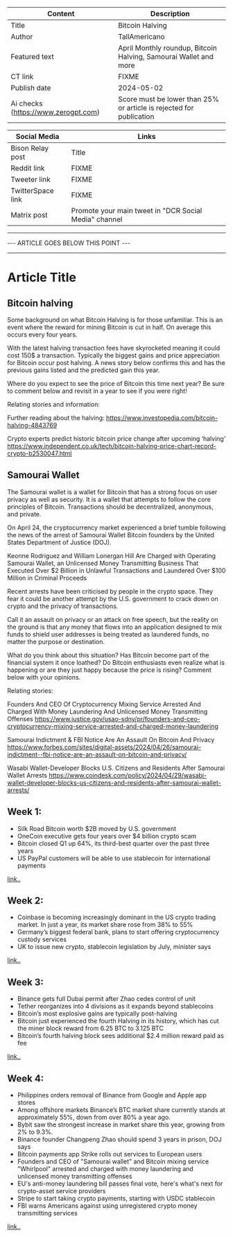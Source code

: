 | Content | Description |
|---|---|
| Title               | Bitcoin Halving | Samourai Wallet | April Roundup |
| Author              | TallAmericano |
| Featured text       | April Monthly roundup, Bitcoin Halving, Samourai Wallet and more |
| CT link             | FIXME |
| Publish date        | 2024-05-02 |
| Ai checks (https://www.zerogpt.com) | Score must be lower than 25% or article is rejected for publication |

| Social Media | Links |
|---|---|
| Bison Relay post    | Title |
| Reddit link         | FIXME |
| Tweeter link        | FIXME |
| TwitterSpace link   | FIXME |
| Matrix post         | Promote your main tweet in "DCR Social Media" channel |


---
--- ARTICLE GOES BELOW THIS POINT ---

---

# Article Title

## Bitcoin halving

Some background on what Bitcoin Halving is for those unfamiliar. This is an event where the reward for mining Bitcoin is cut in half. On average this occurs every four years.

With the latest halving transaction fees have skyrocketed meaning it could cost 150$ a transaction. Typically the biggest gains and price appreciation for Bitcoin occur post halving. A news story below confirms this and has the previous gains listed and the predicted gain this year.

Where do you expect to see the price of Bitcoin this time next year? Be sure to comment below and revisit in a year to see if you were right!

Relating stories and information:

Further reading about the halving:
https://www.investopedia.com/bitcoin-halving-4843769

Crypto experts predict historic bitcoin price change after upcoming ‘halving’
https://www.independent.co.uk/tech/bitcoin-halving-price-chart-record-crypto-b2530047.html

## Samourai Wallet

The Samourai wallet is a wallet for Bitcoin that has a strong focus on user privacy as well as security. It is a wallet that attempts to follow the core principles of Bitcoin. Transactions should be decentralized, anonymous, and private.

On April 24, the cryptocurrency market experienced a brief tumble following the news of the arrest of Samourai Wallet Bitcoin founders by the United States Department of Justice (DOJ).

Keonne Rodriguez and William Lonergan Hill Are Charged with Operating Samourai Wallet, an Unlicensed Money Transmitting Business That Executed Over $2 Billion in Unlawful Transactions and Laundered Over $100 Million in Criminal Proceeds

Recent arrests have been criticised by people in the crypto space. They fear it could be another attempt by the U.S. government to crack down on crypto and the privacy of transactions.

Call it an assault on privacy or an attack on free speech, but the reality on the ground is that any money that flows into an application designed to mix funds to shield user addresses is being treated as laundered funds, no matter the purpose or destination.

What do you think about this situation? Has Bitcoin become part of the financial system it once loathed? Do Bitcoin enthusiasts even realize what is happening or are they just happy because the price is rising? Comment below with your opinions.

Relating stories:

Founders And CEO Of Cryptocurrency Mixing Service Arrested And Charged With Money Laundering And Unlicensed Money Transmitting Offenses
https://www.justice.gov/usao-sdny/pr/founders-and-ceo-cryptocurrency-mixing-service-arrested-and-charged-money-laundering

Samourai Indictment & FBI Notice Are An Assault On Bitcoin And Privacy
https://www.forbes.com/sites/digital-assets/2024/04/26/samourai-indictment--fbi-notice-are-an-assault-on-bitcoin-and-privacy/

Wasabi Wallet-Developer Blocks U.S. Citizens and Residents After Samourai Wallet Arrests
https://www.coindesk.com/policy/2024/04/29/wasabi-wallet-developer-blocks-us-citizens-and-residents-after-samourai-wallet-arrests/


## Week 1:

- Silk Road Bitcoin worth $2B moved by U.S. government
- OneCoin executive gets four years over $4 billion crypto scam
- Bitcoin closed Q1 up 64%, its third-best quarter over the past three years
- US PayPal customers will be able to use stablecoin for international payments

[link..](https://x.com/cypherpunktimes/status/1777620469325111364)

## Week 2:

- Coinbase is becoming increasingly dominant in the US crypto trading market. In just a year, its market share rose from 38% to 55%
- Germany’s biggest federal bank, plans to start offering cryptocurrency custody services
- UK to issue new crypto, stablecoin legislation by July, minister says

[link..](https://x.com/cypherpunktimes/status/1780228643496587528)

## Week 3:

- Binance gets full Dubai permit after Zhao cedes control of unit
- Tether reorganizes into 4 divisions as it expands beyond stablecoins
- Bitcoin’s most explosive gains are typically post-halving
- Bitcoin just experienced the fourth Halving in its history, which has cut the miner block reward from 6.25 BTC to 3.125 BTC
- Bitcoin’s fourth halving block sees additional $2.4 million reward paid as fee

[link..](https://x.com/cypherpunktimes/status/1782007333100409200)

## Week 4:

- Philippines orders removal of Binance from Google and Apple app stores
- Among offshore markets Binance’s BTC market share currently stands at approximately 55%, down from over 80% a year ago.
- Bybit saw the strongest increase in market share this year, growing from 2% to 9.3%.
- Binance founder Changpeng Zhao should spend 3 years in prison, DOJ says
- Bitcoin payments app Strike rolls out services to European users
- Founders and CEO of "Samourai wallet" and Bitcoin mixing service "Whirlpool" arrested and charged with money laundering and unlicensed money transmitting offenses
- EU's anti-money laundering bill passes final vote, here's what's next for crypto-asset service providers
- Stripe to start taking crypto payments, starting with USDC stablecoin
- FBI warns Americans against using unregistered crypto money transmitting services

[link..](https://x.com/cypherpunktimes/status/1784575338397454422)
